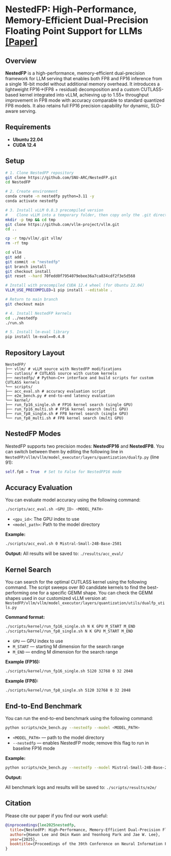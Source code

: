 # NestedFP: High-Performance, Memory-Efficient Dual-Precision Floating Point Support for LLMs [[Paper]](https://arxiv.org/abs/2506.02024)

## Overview

**NestedFP** is a high-performance, memory-efficient dual-precision framework for LLM serving that enables both FP8 and FP16 inference from a single 16-bit model without additional memory overhead. It introduces a lightweight FP16→(FP8 + residual) decomposition and a custom CUTLASS-based kernel integrated into vLLM, achieving up to 1.55× throughput improvement in FP8 mode with accuracy comparable to standard quantized FP8 models. It also retains full FP16 precision capability for dynamic, SLO-aware serving.

## Requirements

* **Ubuntu 22.04**
* **CUDA 12.4**

## Setup

```bash
# 1. Clone NestedFP repository
git clone https://github.com/SNU-ARC/NestedFP.git
cd NestedFP

# 2. Create environment
conda create -n nestedfp python=3.11 -y
conda activate nestedfp

# 3. Install vLLM 0.8.3 precompiled version
#    Clone vLLM into a temporary folder, then copy only the .git directory
mkdir -p tmp && cd tmp
git clone https://github.com/vllm-project/vllm.git
cd ..

cp -r tmp/vllm/.git vllm/
rm -rf tmp

cd vllm
git add .
git commit -m "nestedfp"
git branch install
git checkout install
git reset --hard 70fedd0f7954079ebee36a7ca834cdf2f3e5d568

# Install with precompiled CUDA 12.4 wheel (for Ubuntu 22.04)
VLLM_USE_PRECOMPILED=1 pip install --editable .

# Return to main branch
git checkout main

# 4. Install NestedFP kernels
cd ../nestedfp
./run.sh

# 5. Install lm-eval library
pip install lm-eval==0.4.8
```

## Repository Layout

```
NestedFP/
├── vllm/ # vLLM source with NestedFP modifications
├── cutlass/ # CUTLASS source with custom kernels
├── nestedfp/ # Python–C++ interface and build scripts for custom CUTLASS kernels
└── scripts/
├── acc_eval.sh # accuracy evaluation script
├── e2e_bench.py # end-to-end latency evaluation
└── kernel/
├── run_fp16_single.sh # FP16 kernel search (single GPU)
├── run_fp16_multi.sh # FP16 kernel search (multi GPU)
├── run_fp8_single.sh # FP8 kernel search (single GPU)
└── run_fp8_multi.sh # FP8 kernel search (multi GPU)
```

## NestedFP Modes

NestedFP supports two precision modes: **NestedFP16** and **NestedFP8**. You can switch between them by editing the following line in `NestedFP/vllm/vllm/model_executor/layers/quantization/dualfp.py` (line 91):

```python
self.fp8 = True  # Set to False for NestedFP16 mode
```

## Accuracy Evaluation

You can evaluate model accuracy using the following command:

```bash
./scripts/acc_eval.sh <GPU_ID> <MODEL_PATH>
```

- `<gpu_id>`: The GPU index to use
- `<model_path>`: Path to the model directory  

**Example:**
```bash
./scripts/acc_eval.sh 0 Mistral-Small-24B-Base-2501
```

**Output:**
All results will be saved to: `./results/acc_eval/`

## Kernel Search

You can search for the optimal CUTLASS kernel using the following command. The script sweeps over 80 candidate kernels to find the best-performing one for a specific GEMM shape. You can check the GEMM shapes used in our customized vLLM version at: `NestedFP/vllm/vllm/model_executor/layers/quantization/utils/dualfp_utils.py`

**Command format:**
```bash
./scripts/kernel/run_fp16_single.sh N K GPU M_START M_END  
./scripts/kernel/run_fp8_single.sh N K GPU M_START M_END  
```

- `GPU` — GPU index to use
- `M_START` — starting M dimension for the search range
- `M_END` — ending M dimension for the search range

**Example (FP16):**
```bash
./scripts/kernel/run_fp16_single.sh 5120 32768 0 32 2048
```

**Example (FP8):**
```bash
./scripts/kernel/run_fp8_single.sh 5120 32768 0 32 2048
```

## End-to-End Benchmark

You can run the end-to-end benchmark using the following command:
```bash
python scripts/e2e_bench.py --nestedfp --model <MODEL_PATH>
```

- `<MODEL_PATH>` — path to the model directory
- `--nestedfp` — enables NestedFP mode; remove this flag to run in baseline FP16 mode

**Example:**
```bash
python scripts/e2e_bench.py --nestedfp --model Mistral-Small-24B-Base-2501
```

**Output:**

All benchmark logs and results will be saved to: `./scripts/results/e2e/`

## Citation

Please cite our paper if you find our work useful:

```bibtex
@inproceedings{lee2025nestedfp,
  title={NestedFP: High-Performance, Memory-Efficient Dual-Precision Floating Point Support for LLMs},
  author={Haeun Lee and Omin Kwon and Yeonhong Park and Jae W. Lee},
  year={2025},
  booktitle={Proceedings of the 39th Conference on Neural Information Processing Systems}
}
```
